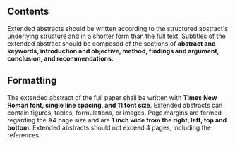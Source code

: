 ## Contents
Extended abstracts should be written according to the structured abstract's underlying structure and in a shorter form than the full text. Subtitles of the extended abstract should be composed of the sections of **abstract and keywords, introduction and objective, method, findings and argument, conclusion, and recommendations.**

## Formatting
The extended abstract of the full paper shall be written with **Times New Roman font, single line spacing, and 11 font size**. Extended abstracts can contain figures, tables, formulations, or images. Page margins are formed regarding the A4 page size and are **1 inch wide from the right, left, top and bottom.** Extended abstracts should not exceed 4 pages, including the references.  